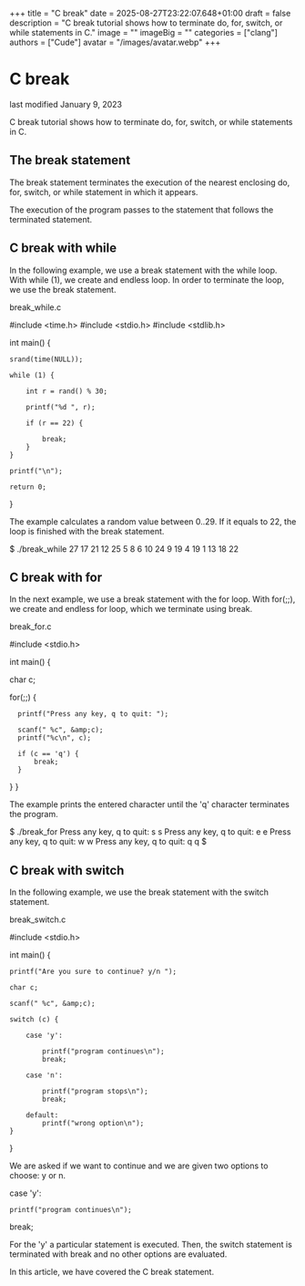 +++
title = "C break"
date = 2025-08-27T23:22:07.648+01:00
draft = false
description = "C break tutorial shows how to terminate do, for, switch, or while statements in C."
image = ""
imageBig = ""
categories = ["clang"]
authors = ["Cude"]
avatar = "/images/avatar.webp"
+++

# C break

last modified January 9, 2023

C break tutorial shows how to terminate do, for, switch, or while statements in
C.

## The break statement

The break statement terminates the execution of the nearest
enclosing do, for, switch, or while statement in which it appears.

The execution of the program passes to the statement that follows the terminated
statement.

## C break with while

In the following example, we use a break statement with the
while loop. With while (1), we create and endless
loop. In order to terminate the loop, we use the break statement.

break_while.c
  

#include &lt;time.h&gt;
#include &lt;stdio.h&gt;
#include &lt;stdlib.h&gt;

int main() {

    srand(time(NULL));

    while (1) {

        int r = rand() % 30;

        printf("%d ", r);

        if (r == 22) {

            break;
        }
    }

    printf("\n");

    return 0;
}

The example calculates a random value between 0..29. If it equals to 22, the
loop is finished with the break statement.

$ ./break_while
27 17 21 12 25 5 8 6 10 24 9 19 4 19 1 13 18 22

## C break with for

In the next example, we use a break statement with the
for loop. With for(;;), we create and endless for 
loop, which we terminate using break.

break_for.c
  

#include &lt;stdio.h&gt;

int main() {

   char c;

   for(;;) {

      printf("Press any key, q to quit: ");

      scanf(" %c", &amp;c);
      printf("%c\n", c);

      if (c == 'q') {
          break;
      }
   }
}

The example prints the entered character until the 'q' character terminates the 
program.

$ ./break_for 
Press any key, q to quit: s
s
Press any key, q to quit: e
e
Press any key, q to quit: w
w
Press any key, q to quit: q
q
$

## C break with switch

In the following example, we use the break statement with the
switch statement.

break_switch.c
  

#include &lt;stdio.h&gt;

int main() {

    printf("Are you sure to continue? y/n ");

    char c;

    scanf(" %c", &amp;c);

    switch (c) {

        case 'y':

            printf("program continues\n");
            break;

        case 'n':

            printf("program stops\n");
            break;

        default:
            printf("wrong option\n");
    }
}

We are asked if we want to continue and we are given two options to choose: y or
n.

case 'y':

    printf("program continues\n");
break;

For the 'y' a particular statement is executed. Then, the
switch statement is terminated with break and no
other options are evaluated.

In this article, we have covered the C break statement.